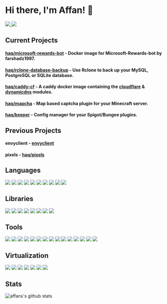 # Hi there, I'm Affan! 👋

<p>
  <a href="mailto:hey@affan.dev">
    <img src="https://img.shields.io/badge/email-ea4335?style=for-the-badge&logo=gmail&logoColor=white" />
  </a>
  <a href="https://linkedin.com/in/affan-haq">
    <img src="https://img.shields.io/badge/linkedin-0a66c2?style=for-the-badge&logo=linkedin&logoColor=white"/>
  </a>
</p>

## Current Projects

#### [haq/microsoft-rewards-bot](https://github.com/haq/microsoft-rewards-bot) - Docker image for Microsoft-Rewards-bot by farshadz1997.
#### [haq/rclone-database-backup](https://github.com/haq/rclone-database-backup) - Use Rclone to back up your MySQL, PostgreSQL or SQLite database.
#### [haq/caddy-cf](https://github.com/haq/caddy-cf) - A caddy docker image containing the [cloudflare](https://github.com/caddy-dns/cloudflare) & [dynamicdns](https://github.com/mholt/caddy-dynamicdns) modules.
#### [haq/mapcha](https://github.com/haq/mapcha) - Map based captcha plugin for your Minecraft server.
#### [haq/keeper](https://github.com/haq/keeper) - Config manager for your Spigot/Bungee plugins.

## Previous Projects

#### envyclient - [envyclient](https://github.com/envyclient)
#### pixels - [haq/pixels](https://github.com/haq/pixels)

## Languages

![](https://img.shields.io/badge/html5-e34f26?style=for-the-badge&logo=html5&logoColor=white)
![](https://img.shields.io/badge/css3-1572b6?style=for-the-badge&logo=css3&logoColor=white)
![](https://img.shields.io/badge/javascript-f7df1e?style=for-the-badge&logo=javascript&logoColor=white)
![](https://img.shields.io/badge/bash-4eaa25?style=for-the-badge&logo=powershell&logoColor=white)
![](https://img.shields.io/badge/c-a8b9cc?style=for-the-badge&logo=c&logoColor=white)
![](https://img.shields.io/badge/c%20sharp-239120?style=for-the-badge&logo=csharp&logoColor=white)
![](https://img.shields.io/badge/php-777bb4?style=for-the-badge&logo=php&logoColor=white)
![](https://img.shields.io/badge/python-3776ab?style=for-the-badge&logo=python&logoColor=white)
![](https://img.shields.io/badge/java?style=for-the-badge&logo=java&logoColor=white)
![](https://img.shields.io/badge/rust-000000?style=for-the-badge&logo=rust&logoColor=white)

## Libraries

![](https://img.shields.io/badge/node.js-339933?style=for-the-badge&logo=nodedotjs&logoColor=white)
![](https://img.shields.io/badge/tailwind%20css-06b6d4?style=for-the-badge&logo=tailwind%20css&logoColor=white)
![](https://img.shields.io/badge/vue.js-4fc08d?style=for-the-badge&logo=vuedotjs&logoColor=white)
![](https://img.shields.io/badge/svelte-ff3e00?style=for-the-badge&logo=svelte&logoColor=white)
![](https://img.shields.io/badge/alpine.js-8bc0d0?style=for-the-badge&logo=alpinedotjs&logoColor=white)
![](https://img.shields.io/badge/laravel-ff2d20?style=for-the-badge&logo=laravel&logoColor=white)
![](https://img.shields.io/badge/livewire-4e56a6?style=for-the-badge&logo=livewire&logoColor=white)
![](https://img.shields.io/badge/.net-512bd4?style=for-the-badge&logo=dotnet&logoColor=white)

## Tools

![](https://img.shields.io/badge/git-f05032?style=for-the-badge&logo=git&logoColor=white)
![](https://img.shields.io/badge/npm-cb3837?style=for-the-badge&logo=npm&logoColor=white)
![](https://img.shields.io/badge/composer-885630?style=for-the-badge&logo=composer&logoColor=white)
![](https://img.shields.io/badge/vs%20code-007acc?style=for-the-badge&logo=visual%20studio%20code&logoColor=white)
![](https://img.shields.io/badge/redis-dc382d?style=for-the-badge&logo=redis&logoColor=white)
![](https://img.shields.io/badge/mongodb-47a248?style=for-the-badge&logo=mongodb&logoColor=white)
![](https://img.shields.io/badge/microsoft%20sql%20server-cc2927?style=for-the-badge&logo=microsoft%20sql%20server&logoColor=white)
![](https://img.shields.io/badge/mariadb-003545?style=for-the-badge&logo=mariadb&logoColor=white)
![](https://img.shields.io/badge/sqlite-003b57?style=for-the-badge&logo=sqlite&logoColor=white)
![](https://img.shields.io/badge/ansible-ee0000?style=for-the-badge&logo=ansible&logoColor=white)
![](https://img.shields.io/badge/octopus%20deploy-2f93e0?style=for-the-badge&logo=octopus-deploy&logoColor=white)
![](https://img.shields.io/badge/teamcity-000000?style=for-the-badge&logo=teamcity&logoColor=white)
![](https://img.shields.io/badge/github%20actions-2088ff?style=for-the-badge&logo=github%20actions&logoColor=white)
![](https://img.shields.io/badge/aws-232f3e?style=for-the-badge&logo=amazon%20aws&logoColor=white)
![](https://img.shields.io/badge/azure-0078d4?style=for-the-badge&logo=microsoft%20azure&logoColor=white)

## Virtualization

![](https://img.shields.io/badge/docker-2496ed?style=for-the-badge&logo=docker&logoColor=white)
![](https://img.shields.io/badge/proxmox-e57000?style=for-the-badge&logo=proxmox&logoColor=white)
![](https://img.shields.io/badge/debian-a81d33?style=for-the-badge&logo=debian&logoColor=white)
![](https://img.shields.io/badge/fedora-51a2da?style=for-the-badge&logo=fedora&logoColor=white)
![](https://img.shields.io/badge/arch%20linux-1793d1?style=for-the-badge&logo=arch-linux&logoColor=white)
![](https://img.shields.io/badge/alpine%20linux-0d597e?style=for-the-badge&logo=alpine-linux&logoColor=white)
![](https://img.shields.io/badge/windows%20server-0078d6?style=for-the-badge&logo=windows&logoColor=white)

## Stats

<img align="center" alt="affans's github stats" src="https://github-readme-stats.vercel.app/api?username=haq&count_private=true&show_icons=true&include_all_commits=true&theme=dark">
